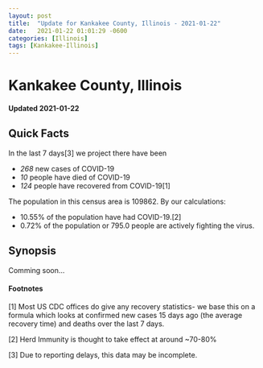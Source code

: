 ```yaml
---
layout: post
title:  "Update for Kankakee County, Illinois - 2021-01-22"
date:   2021-01-22 01:01:29 -0600
categories: [Illinois]
tags: [Kankakee-Illinois]
---
```


# Kankakee County, Illinois
#### Updated 2021-01-22

## Quick Facts

In the last 7 days[3] we project there have been
- *268* new cases of COVID-19
- *10* people have died of COVID-19
- *124* people have recovered from COVID-19[1]

The population in this census area is 109862. By our calculations:
- 10.55% of the population have had COVID-19.[2]
- 0.72% of the population or 795.0 people are actively fighting the virus.

## Synopsis

Comming soon...


#### Footnotes

[1] Most US CDC offices do give any recovery statistics- we base this on a formula which looks at confirmed new cases
15 days ago (the average recovery time) and deaths over the last 7 days.

[2] Herd Immunity is thought to take effect at around ~70-80%

[3] Due to reporting delays, this data may be incomplete.
 
    
